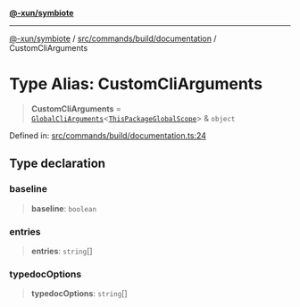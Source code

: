 [**@-xun/symbiote**](../../../../../README.md)

***

[@-xun/symbiote](../../../../../README.md) / [src/commands/build/documentation](../README.md) / CustomCliArguments

# Type Alias: CustomCliArguments

> **CustomCliArguments** = [`GlobalCliArguments`](../../../../configure/type-aliases/GlobalCliArguments.md)\<[`ThisPackageGlobalScope`](../../../../configure/enumerations/ThisPackageGlobalScope.md)\> & `object`

Defined in: [src/commands/build/documentation.ts:24](https://github.com/Xunnamius/symbiote/blob/3bc9175601936ce1e29ce6f32d229d0639c2bec1/src/commands/build/documentation.ts#L24)

## Type declaration

### baseline

> **baseline**: `boolean`

### entries

> **entries**: `string`[]

### typedocOptions

> **typedocOptions**: `string`[]
